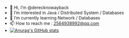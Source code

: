 - 👋 Hi, I’m @derecknowayback
- 👀 I’m interested in Java / Distributed System / Databases
- 🌱 I’m currently learning Network / Databases
- 📫 How to reach me : 2564938992@qq.com
- [![Anurag's GitHub stats](https://github-readme-stats.vercel.app/api?username=derecknowayback&count_private=true&show_icons=true&theme=radical)](https://github.com/anuraghazra/github-readme-stats)
<!---
derecknowayback/derecknowayback is a ✨ special ✨ repository because its `README.md` (this file) appears on your GitHub profile.
You can click the Preview link to take a look at your changes.
--->

